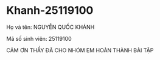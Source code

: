 # Khanh-25119100

Họ và tên: NGUYỄN QUỐC KHÁNH

Mã số sinh viên: 25119100

CẢM ƠN THẦY ĐÃ CHO NHÓM EM HOÀN THÀNH BÀI TẬP


